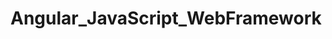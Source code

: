 # Angular_JavaScript_WebFramework   
               
       
    
      
          
     
           
  
    
  
